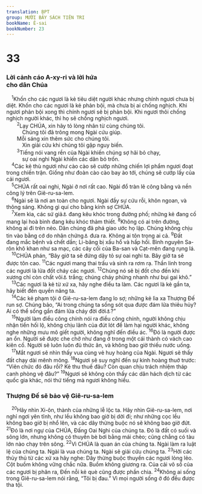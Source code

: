 ```yaml
---
translation: BPT
group: MƯỜI BẢY SÁCH TIÊN TRI
bookName: Ê-sai 
bookNumber: 23
---
```


<div class="title"><h1>33</h1><h3>Lời cảnh cáo A-xy-ri và lời hứa<br/>cho dân Chúa</h3></div>
<span class="verse es_33_1"> <sup>1</sup>Khốn cho các ngươi là kẻ tiêu diệt người khác nhưng chính ngươi chưa bị diệt. Khốn cho các ngươi là kẻ phản bội, mà chưa bị ai chống nghịch. Khi ngươi phản bội xong thì chính ngươi sẽ bị phản bội. Khi ngươi thôi chống nghịch người khác, thì họ sẽ chống nghịch ngươi.<br/></span>
<span class="verse es_33_2">  <sup>2</sup>Lạy CHÚA, xin hãy tỏ lòng nhân từ cùng chúng tôi.<br/>   Chúng tôi đã trông mong Ngài cứu giúp.<br/>  Mỗi sáng xin thêm sức cho chúng tôi.<br/>   Xin giải cứu khi chúng tôi gặp nguy biến.<br/></span>
<span class="verse es_33_3">  <sup>3</sup>Tiếng nói vang rền của Ngài khiến chúng sợ hãi bỏ chạy,<br/>   sự oai nghi Ngài khiến các dân bỏ trốn.<br/></span>
<span class="verse es_33_4"> <sup>4</sup>Các kẻ thù ngươi như cào cào sẽ cướp những chiến lợi phẩm ngươi đoạt trong chiến trận. Giống như đoàn cào cào bay ào tới, chúng sẽ cướp lấy của cải ngươi.<br/></span>
<span class="verse es_33_5"> <sup>5</sup>CHÚA rất oai nghi, Ngài ở nơi rất cao. Ngài đổ tràn lẽ công bằng và nền công lý trên Giê-ru-sa-lem.<br/></span>
<span class="verse es_33_6"> <sup>6</sup>Ngài sẽ là nơi an toàn cho ngươi. Ngài đầy sự cứu rỗi, khôn ngoan, và thông sáng. Không gì quí cho bằng kính sợ CHÚA.<br/></span>
<span class="verse es_33_7"> <sup>7</sup>Xem kìa, các sứ giả<a data-toggle="tooltip" data-placement="bottom" title="Bản Hê-bơ-rơ ở đây có thể mang nghĩa “thiên sứ.”">⚓</a> đang kêu khóc trong đường phố; những kẻ đang cố mang lại hoà bình đang kêu khóc thảm thiết.</span>
<span class="verse es_33_8"><sup>8</sup>Không có ai trên đường, không ai đi trên nẻo. Dân chúng đã phá giao ước họ lập. Chúng không chịu tin vào bằng cớ do nhân chứng<a data-toggle="tooltip" data-placement="bottom" title="Nguyên văn, “các thành phố.”">⚓</a> đưa ra. Không ai tôn trọng ai cả.</span>
<span class="verse es_33_9"><sup>9</sup>Đất đang mắc bệnh và chết dần; Li-băng bị xấu hổ và hấp hối. Bình nguyên Sa-rôn khô khan như sa mạc, các cây cối của Ba-san và Cạt-mên đang rụng lá.<br/></span>
<span class="verse es_33_10"> <sup>10</sup>CHÚA phán, “Bây giờ ta sẽ đứng dậy tỏ sự oai nghi ta. Bây giờ ta sẽ được tôn cao.</span>
<span class="verse es_33_11"><sup>11</sup>Các ngươi mang thai trấu và sinh ra rơm rạ. Thần linh trong các ngươi là lửa đốt cháy các ngươi.</span>
<span class="verse es_33_12"><sup>12</sup>Chúng nó sẽ bị đốt cho đến khi xương chỉ còn chất vôi<a data-toggle="tooltip" data-placement="bottom" title="Một loại bột trắng dùng để trộn hồ và xi măng. Bột nầy tạo ra khi xương, vỏ sò hay đá vôi được nung lên.">⚓</a> trắng; chúng cháy phừng nhanh như bụi gai khô.”<br/></span>
<span class="verse es_33_13"> <sup>13</sup>Các ngươi là kẻ từ xứ xa, hãy nghe điều ta làm. Các ngươi là kẻ gần ta, hãy biết đến quyền năng ta.<br/></span>
<span class="verse es_33_14"> <sup>14</sup>Các kẻ phạm tội ở Giê-ru-sa-lem đang lo sợ; những kẻ lìa xa Thượng Đế run sợ. Chúng bảo, “Ai trong chúng ta sống sót qua được đám lửa thiêu hủy? Ai có thể sống gần đám lửa cháy đời đời<a data-toggle="tooltip" data-placement="bottom" title="Đây ám chỉ Thượng Đế, ngọn lửa của Ít-ra-en.">⚓</a>?”<br/></span>
<span class="verse es_33_15"> <sup>15</sup>Người làm điều công chính nói ra điều công chính, người không chịu nhận tiền hối lộ, không chịu lãnh của đút lót để làm hại người khác, không nghe những mưu mô giết người, không nghĩ đến điều ác.</span>
<span class="verse es_33_16"><sup>16</sup>Đó là người được an ổn. Người sẽ được che chở như đang ở trong một cái thành có vách cao kiên cố. Người sẽ luôn luôn đủ thức ăn, và không bao giờ thiếu nước uống.<br/></span>
<span class="verse es_33_17"> <sup>17</sup>Mắt ngươi sẽ nhìn thấy vua cùng vẻ huy hoàng của Ngài. Ngươi sẽ thấy đất chạy dài mênh mông.</span>
<span class="verse es_33_18"><sup>18</sup>Ngươi sẽ suy nghĩ đến sự kinh hoàng thuở trước: “Viên chức đó đâu rồi? Kẻ thu thuế đâu? Còn quan chịu trách nhiệm tháp canh phòng vệ đâu?”</span>
<span class="verse es_33_19"><sup>19</sup>Ngươi sẽ không còn thấy các dân hách dịch từ các quốc gia khác, nói thứ tiếng mà ngươi không hiểu.<br/></span>
<div class="title"><h3>Thượng Đế sẽ bảo vệ Giê-ru-sa-lem</h3></div>
<span class="verse es_33_20"> <sup>20</sup>Hãy nhìn Xi-ôn, thành của những lễ lộc ta. Hãy nhìn Giê-ru-sa-lem, nơi nghỉ ngơi yên tĩnh, như lều không bao giờ bị dời đi; như những cọc lều không bao giờ bị nhổ lên, và các dây thừng buộc nó sẽ không bao giờ đứt.</span>
<span class="verse es_33_21"><sup>21</sup>Đó là nơi ngự của CHÚA, Đấng Oai Nghi của chúng ta. Đó là đất có suối và sông lớn, nhưng không có thuyền bè bơi bằng mái chèo; cũng chẳng có tàu lớn nào chạy trên sông.</span>
<span class="verse es_33_22"><sup>22</sup>Vì CHÚA là quan án của chúng ta. Ngài làm ra luật lệ của chúng ta. Ngài là vua chúng ta. Ngài sẽ giải cứu chúng ta.</span>
<span class="verse es_33_23"><sup>23</sup>Hỡi các thủy thủ từ các xứ xa hãy nghe: Dây thừng buộc thuyền các ngươi lỏng lẻo. Cột buồm không vững chắc nữa. Buồm không giương ra. Của cải vô số của các ngươi bị phân ra, Đến nỗi kẻ què cũng được phần chia.</span>
<span class="verse es_33_24"><sup>24</sup>Không ai sống trong Giê-ru-sa-lem nói rằng, “Tôi bị đau.” Vì mọi người sống ở đó đều được tha tội.<br/></span>
